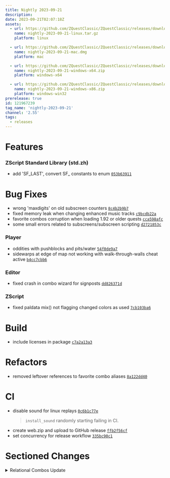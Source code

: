 ```yaml
---
title: Nightly 2023-09-21
description: 
date: 2023-09-21T02:07:18Z
assets: 
  - url: https://github.com/ZQuestClassic/ZQuestClassic/releases/download/nightly-2023-09-21/nightly-2023-09-21-linux.tar.gz
    name: nightly-2023-09-21-linux.tar.gz
    platform: linux

  - url: https://github.com/ZQuestClassic/ZQuestClassic/releases/download/nightly-2023-09-21/nightly-2023-09-21-mac.dmg
    name: nightly-2023-09-21-mac.dmg
    platform: mac

  - url: https://github.com/ZQuestClassic/ZQuestClassic/releases/download/nightly-2023-09-21/nightly-2023-09-21-windows-x64.zip
    name: nightly-2023-09-21-windows-x64.zip
    platform: windows-x64

  - url: https://github.com/ZQuestClassic/ZQuestClassic/releases/download/nightly-2023-09-21/nightly-2023-09-21-windows-x86.zip
    name: nightly-2023-09-21-windows-x86.zip
    platform: windows-win32
prerelease: true
id: 121967239
tag_name: 'nightly-2023-09-21'
channel: '2.55'
tags:
  - releases
---
```




# Features

### ZScript Standard Library (std.zh)

- add 'SF_LAST', convert SF_ constants to enum [`053b63911`](https://github.com/ZQuestClassic/ZQuestClassic/commit/053b639119b0269fe52aadd7773b6e295f4d7789)

# Bug Fixes

- wrong 'maxdigits' on old subscreen counters [`8c4b2b9b7`](https://github.com/ZQuestClassic/ZQuestClassic/commit/8c4b2b9b74442f38feb5ea31d8a4081d40cfc288)
- fixed memory leak when changing enhanced music tracks [`c9bcdb22a`](https://github.com/ZQuestClassic/ZQuestClassic/commit/c9bcdb22aafff7f9a7db8105c595e9db6d8febde)
- favorite combos corruption when loading 1.92 or older quests [`cca598afc`](https://github.com/ZQuestClassic/ZQuestClassic/commit/cca598afc9e6e90691c26646a5d9653de4c395c2)
- some small errors related to subscreens/subscreen scripting [`d2721853c`](https://github.com/ZQuestClassic/ZQuestClassic/commit/d2721853c482d4ad05031bcf7e529187e71a313d)

### Player

- oddities with pushblocks and pits/water [`54f0de9a7`](https://github.com/ZQuestClassic/ZQuestClassic/commit/54f0de9a7bee2511809c67763fb586ad459fe6d8)
- sidewarps at edge of map not working with walk-through-walls cheat active [`b4cc7cbb6`](https://github.com/ZQuestClassic/ZQuestClassic/commit/b4cc7cbb6a44718aa8e0d97b47a1ba8895863960)

### Editor

- fixed crash in combo wizard for signposts [`dd826371d`](https://github.com/ZQuestClassic/ZQuestClassic/commit/dd826371d1acee30cfa375bef538191e6894e85b)

### ZScript

- fixed paldata mix() not flagging changed colors as used [`7cb103ba6`](https://github.com/ZQuestClassic/ZQuestClassic/commit/7cb103ba65d324a980315a94dd7de0e10ed6e857)

# Build

- include licenses in package [`c7a2a13a3`](https://github.com/ZQuestClassic/ZQuestClassic/commit/c7a2a13a3e5e6d86fe1bb752a9cc3c29c29f372f)

# Refactors

- removed leftover references to favorite combo aliases [`8a122dd40`](https://github.com/ZQuestClassic/ZQuestClassic/commit/8a122dd40e3d3bdd9db14149c98e9683687a599b)

# CI

- disable sound for linux replays [`0c6b1c77e`](https://github.com/ZQuestClassic/ZQuestClassic/commit/0c6b1c77e000a835e1662ea9b0f173cf9a417597)
   &nbsp;
   >`install_sound` randomly starting failing in CI. 
   >
- create web.zip and upload to GitHub release [`ffb2f56cf`](https://github.com/ZQuestClassic/ZQuestClassic/commit/ffb2f56cf8581229c48922bb50279d107e1dcd93)
- set concurrency for release workflow [`335bc90c1`](https://github.com/ZQuestClassic/ZQuestClassic/commit/335bc90c1b51ef74fa725ad42d5b6cb1bbae4075)

# Sectioned Changes
<details>
<summary>Relational Combos Update</summary>

# Relational Combos Update
The old "Relational" and "Dungeon Carving" modes have been replaced by a new drawing mode that can handle various relational drawing behaviors. Alongside this, favorite combos list has been expanded and improved to make designing screens faster than ever before.

## Autocombos
The Autocombo, similar to the "Alias" and "Combo Pool" drawing modes before it, adds a list of user defined patterns which are used for relational drawing. Each autocombo has a set of combos used for the pattern, a combo for erasing from the pattern with right click, and a display combo which affects how it will appear in the editor for user convenience. They can also auto generate a pattern from a default arrangement of combos like how the older drawing modes worked, but do not need use combos placed in that order.

Unlike most other features, autocombos can read and modify combos on adjacent screens with the "Cross Screens" flag.

Autocombo behavior can be selected from the following 9 types:
* The "Basic Relational" type is a standard relational mode with 4-directional tile awareness.
* The "Relational" type works like the old relational drawing mode with 8-directional tile awareness. It also has a flag to use the old combo layout when generating.
* The "Flat Mountain" type is the simplest of the set, with only 6 tiles representing the corners, sides, and top.
* The "Pancake Mountain" type is for drawing flat topped mountains, formed by drawing the edges and then extruding the side faces downwards.
* The "Fence" type is similar to "Pancake Mountain" but without the combos for extruding sides.
* The "Dungeon Carving" type works like the old dungeon carving drawing mode, drawing 2 tile high dungeon walls. It also has a flag to use the old combo layout when generating.
* The "Complex Mountain" type has you fill in the top layer of a mountain and then fills out the bottoms, backs, and sides with a 3/4 perspective. Unlike the other sets, this one is imperfect and may require some manual correction, but it makes using the hardest mountain sets in common usage far easier.
* The "Positional Tiling" type lets you form a rectangular pattern that it then tiles based on X/Y position within the map. With shift + click you can set where the top-left corner of the pattern is located.
* The "Replace" type lets you set an arbitrary set of before and after combos to replace when drawing. Instead of erasing, right click will reverse the process.

## Favorite Combos Expansion
The favorite combos list has also been greatly expanded. It now allows for 9 pages of combos. Right clicking the page selector buttons will create a drop-down allowing you to jump to any page.

It can also now hold entries from any of the four drawing modes. When selecting an entry from a different drawing mode, the current mode will automatically update to match. This should make switching from relationally drawing a screen's layout to placing down large objects as aliases to adding finer details a breeze. Each of the three special drawing modes will have icons drawn over their favorite combo entries, which can be disabled with the "Show Favorite Combo Modes" option in `Ect->Options...`.

Lastly, adding favorite combos now respects the AutoBrush setting, making adding large blocks of single combos to the page far quicker.

</details>
